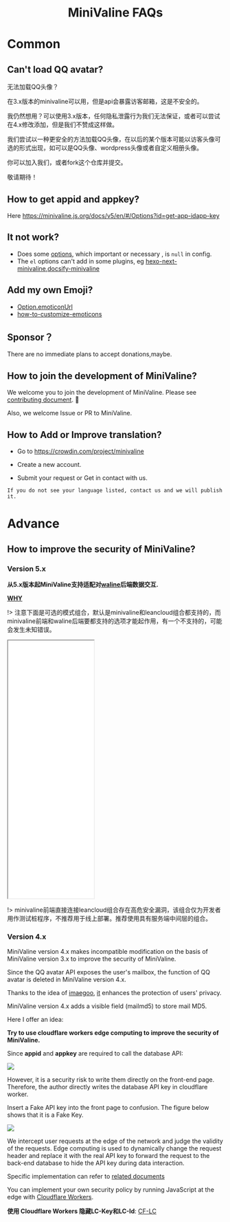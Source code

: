 # <div align="center">MiniValine FAQs</div>

# Common

## Can't load QQ avatar?

无法加载QQ头像？

在3.x版本的minivaline可以用，但是api会暴露访客邮箱，这是不安全的。

我仍然想用？可以使用3.x版本，任何隐私泄露行为我们无法保证，或者可以尝试在4.x修改添加，但是我们不赞成这样做。

我们尝试以一种更安全的方法加载QQ头像，在以后的某个版本可能以访客头像可选的形式出现，如可以是QQ头像、wordpress头像或者自定义相册头像。

你可以加入我们，或者fork这个仓库并提交。

敬请期待！



## How to get appid and appkey?

Here  <https://minivaline.js.org/docs/v5/en/#/Options?id=get-app-idapp-key>



## It not work?

+ Does some [options](https://minivaline.js.org/docs/v5/en/#/Options), which important or necessary , is `null` in config.
+ The `el` options can't add in some plugins, eg [hexo-next-minivaline](https://github.com/MiniValine/hexo-next-minivaline),[docsify-minivaline](https://github.com/MiniValine/docsify-minivaline)



## Add my own Emoji?

+ [Option.emoticonUrl](https://minivaline.js.org/docs/v5/en/#/Options?id=base-options)
+ [how-to-customize-emoticons](https://minivaline.js.org/docs/v5/en/#/Options?id=how-to-customize-emoticons)



## Sponsor？

There are no immediate plans to accept donations,maybe.



## How to join the development of MiniValine?

We welcome you to join the development of MiniValine. Please see [contributing document](https://minivaline.js.org/docs/v5/en/#/Pre-Contribute). 🤗

Also, we welcome Issue or PR to MiniValine.



## How to Add or Improve translation?

-  Go to https://crowdin.com/project/minivaline

-  Create a new account.

-  Submit your request or Get in contact with us.

`
If you do not see your language listed, contact us and we will publish it.
`



# Advance

## How to improve the security of MiniValine?

### Version 5.x

**从5.x版本起MiniValine支持适配对[waline](https://github.com/lizheming/waline)后端数据交互.**

**[WHY](https://github.com/lizheming/waline/blob/master/docs/why.md)**

!> 注意下面是可选的模式组合，默认是minivaline和leancloud组合都支持的，而minivaline前端和waline后端要都支持的选项才能起作用，有一个不支持的，可能会发生未知错误。

<iframe src="./assets/mode.cn.html" width="200" height="600"></iframe>

!> minivaline前端直接连接leancloud组合存在高危安全漏洞，该组合仅为开发者用作测试桩程序，不推荐用于线上部署。推荐使用具有服务端中间层的组合。

### Version 4.x

MiniValine version 4.x makes incompatible modification on the basis of MiniValine version 3.x to improve the security of MiniValine.

Since the QQ avatar API exposes the user's mailbox, the function of QQ avatar is deleted in MiniValine version 4.x.

Thanks to the idea of [imaegoo](https://github.com/imaegoo), [it](https://github.com/imaegoo/Valine) enhances the protection of users' privacy.

MiniValine version 4.x adds a visible field (mailmd5) to store mail MD5.

Here I offer an idea:

**Try to use cloudflare workers edge computing to improve the security of MiniValine.**

Since **appid** and **appkey** are required to call the database API:

![](https://cdn.jsdelivr.net/gh/MHuiG/imgbed/data/2020831194318.png)

However, it is a security risk to write them directly on the front-end page. Therefore, the author directly writes the database API key in cloudflare worker.

Insert a Fake API key into the front page to confusion.  The figure below shows that it is a Fake Key. 

![](https://cdn.jsdelivr.net/gh/MHuiG/imgbed/data/2020831194331.png)

We intercept user requests at the edge of the network and judge the validity of the requests. Edge computing is used to dynamically change the request header and replace it with the real API key to forward the request to the back-end database to hide the API key during data interaction.

Specific implementation can refer to [related documents](https://developers.cloudflare.com/workers/runtime-apis/request)

You can implement your own security policy by running JavaScript at the edge with [Cloudflare Workers](https://workers.cloudflare.com).

**使用 Cloudflare Workers 隐藏LC-Key和LC-Id**: [CF-LC](https://github.com/MiniValine/MiniValine/tree/master/CF-LC)

